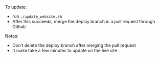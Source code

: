 To update:

- run `./update_website.sh`
- After this succeeds, merge the deploy branch in a pull request through Github

Notes:

- Don't delete the deploy branch after merging the pull request
- It make take a few minutes to update on the live site